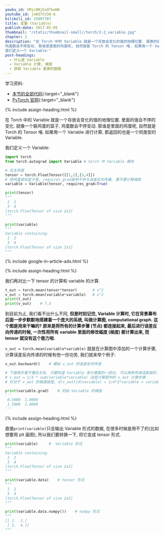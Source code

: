 ```yaml
---
youku_id: XMjc0NjExOTkwNA
youtube_id: jxW37CV38-A
bilibili_id: 15997787
title: 变量 (Variable)
publish-date: 2017-05-05
thumbnail: "/static/thumbnail-small//torch/2-2_variable.jpg"
chapter: 2
description: "在 Torch 中的 Variable 就是一个存放会变化的值的地理位置. 里面的值会不停的变化. 就像一个裝鸡蛋的篮子,
鸡蛋数会不停变动. 那谁是里面的鸡蛋呢, 自然就是 Torch 的 Tensor 咯. 如果用一个 Variable 进行计算, 那返回的也是一个同类型的 Variable.
我们定义一个 Variable:"
post-headings:
  - 什么是 Variable
  - Variable 计算, 梯度
  - 获取 Variable 里面的数据
---
```



学习资料:
  * [本节的全部代码](https://github.com/MorvanZhou/PyTorch-Tutorial/blob/master/tutorial-contents/202_variable.py){:target="_blank"}
  * [PyTorch 官网](http://pytorch.org/){:target="_blank"}



{% include assign-heading.html %}

在 Torch 中的 Variable 就是一个存放会变化的值的地理位置. 里面的值会不停的变化. 就像一个裝鸡蛋的篮子,
鸡蛋数会不停变动. 那谁是里面的鸡蛋呢, 自然就是 Torch 的 Tensor 咯. 如果用一个 Variable 进行计算, 那返回的也是一个同类型的 Variable.

我们定义一个 Variable:

```python
import torch
from torch.autograd import Variable # torch 中 Variable 模块

# 先生鸡蛋
tensor = torch.FloatTensor([[1,2],[3,4]])
# 把鸡蛋放到篮子里, requires_grad是参不参与误差反向传播, 要不要计算梯度
variable = Variable(tensor, requires_grad=True)

print(tensor)
"""
 1  2
 3  4
[torch.FloatTensor of size 2x2]
"""

print(variable)
"""
Variable containing:
 1  2
 3  4
[torch.FloatTensor of size 2x2]
"""
```



{% include google-in-article-ads.html %}

{% include assign-heading.html %}

我们再对比一下 tensor 的计算和 variable 的计算.

```python
t_out = torch.mean(tensor*tensor)       # x^2
v_out = torch.mean(variable*variable)   # x^2
print(t_out)
print(v_out)    # 7.5
```

到目前为止, 我们看不出什么不同, **但是时刻记住, Variable 计算时, 它在背景幕布后面一步步默默地搭建着一个庞大的系统,
叫做计算图, computational graph. 这个图是用来干嘛的? 原来是将所有的计算步骤 (节点) 都连接起来,
最后进行误差反向传递的时候, 一次性将所有 variable 里面的修改幅度 (梯度) 都计算出来, 而 tensor 就没有这个能力啦.**

`v_out = torch.mean(variable*variable)` 就是在计算图中添加的一个计算步骤, 计算误差反向传递的时候有他一份功劳,
我们就来举个例子:

```python
v_out.backward()    # 模拟 v_out 的误差反向传递

# 下面两步看不懂没关系, 只要知道 Variable 是计算图的一部分, 可以用来传递误差就好.
# v_out = 1/4 * sum(variable*variable) 这是计算图中的 v_out 计算步骤
# 针对于 v_out 的梯度就是, d(v_out)/d(variable) = 1/4*2*variable = variable/2

print(variable.grad)    # 初始 Variable 的梯度
'''
 0.5000  1.0000
 1.5000  2.0000
'''
```



{% include assign-heading.html %}

直接`print(variable)`只会输出 Variable 形式的数据, 在很多时候是用不了的(比如想要用 plt 画图),
所以我们要转换一下, 将它变成 tensor 形式.

```python
print(variable)     #  Variable 形式
"""
Variable containing:
 1  2
 3  4
[torch.FloatTensor of size 2x2]
"""

print(variable.data)    # tensor 形式
"""
 1  2
 3  4
[torch.FloatTensor of size 2x2]
"""

print(variable.data.numpy())    # numpy 形式
"""
[[ 1.  2.]
 [ 3.  4.]]
"""
```